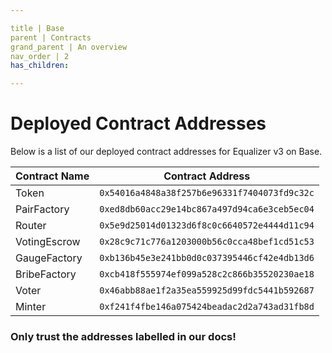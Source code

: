 ```yaml
---

title | Base
parent | Contracts
grand_parent | An overview
nav_order | 2
has_children:

---
```


# Deployed Contract Addresses 

Below is a list of our deployed contract addresses for Equalizer v3 on Base.


| Contract Name  |  Contract Address                            |
| -------------  |  ------------------------------------------- |
| Token          | `0x54016a4848a38f257b6e96331f7404073fd9c32c` |
| PairFactory    | `0xed8db60acc29e14bc867a497d94ca6e3ceb5ec04` | 
| Router         | `0x5e9d25014d01323d6f8c0c6640572e4444d11c94` |
| VotingEscrow   | `0x28c9c71c776a1203000b56c0cca48bef1cd51c53` |
| GaugeFactory   | `0xb136b45e3e241bb0d0c037395446cf42e4db13d6` | 
| BribeFactory   | `0xcb418f555974ef099a528c2c866b35520230ae18` |
| Voter          | `0x46abb88ae1f2a35ea559925d99fdc5441b592687` |
| Minter         | `0xf241f4fbe146a075424beadac2d2a743ad31fb8d` |



### Only trust the addresses labelled in our docs!
